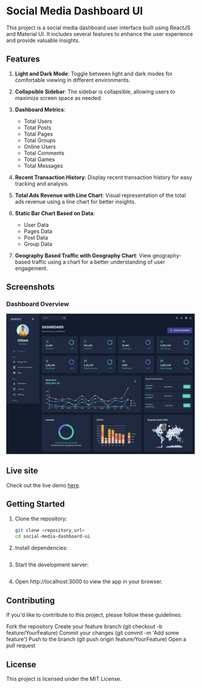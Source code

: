 # Social Media Dashboard UI

This project is a social media dashboard user interface built using ReactJS and Material UI. It includes several features to enhance the user experience and provide valuable insights.

## Features

1. **Light and Dark Mode**: Toggle between light and dark modes for comfortable viewing in different environments.

2. **Collapsible Sidebar**: The sidebar is collapsible, allowing users to maximize screen space as needed.

3. **Dashboard Metrics**:

   - Total Users
   - Total Posts
   - Total Pages
   - Total Groups
   - Online Users
   - Total Comments
   - Total Games
   - Total Messages

4. **Recent Transaction History**: Display recent transaction history for easy tracking and analysis.

5. **Total Ads Revenue with Line Chart**: Visual representation of the total ads revenue using a line chart for better insights.

6. **Static Bar Chart Based on Data**:

   - User Data
   - Pages Data
   - Post Data
   - Group Data

7. **Geography Based Traffic with Geography Chart**: View geography-based traffic using a chart for a better understanding of user engagement.

## Screenshots

### Dashboard Overview

![Dashboard Overview](./screenshot/img1.png)

## Live site

Check out the live demo [here](https://digitaluttam.com/dashboard).

## Getting Started

1. Clone the repository:

   ```bash
   git clone <repository_url>
   cd social-media-dashboard-ui

   ```

2. Install dependencies:

   ```npm install

   ```

3. Start the development server:

   ```npm start

   ```

4. Open http://localhost:3000 to view the app in your browser.

## Contributing

If you'd like to contribute to this project, please follow these guidelines:

Fork the repository
Create your feature branch (git checkout -b feature/YourFeature)
Commit your changes (git commit -m 'Add some feature')
Push to the branch (git push origin feature/YourFeature)
Open a pull request

## License

This project is licensed under the MIT License.

